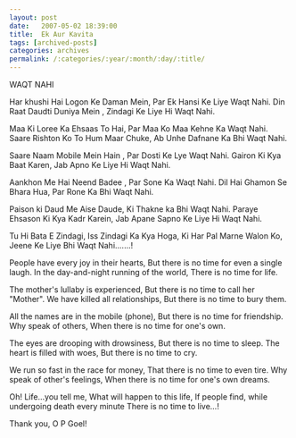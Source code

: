 ```yaml
---
layout: post
date:	2007-05-02 18:39:00
title:  Ek Aur Kavita
tags: [archived-posts]
categories: archives
permalink: /:categories/:year/:month/:day/:title/
---
```

WAQT NAHI

Har khushi Hai Logon Ke Daman Mein,
Par Ek Hansi Ke Liye Waqt Nahi.
Din Raat Daudti Duniya Mein ,
Zindagi Ke Liye Hi Waqt Nahi.

Maa Ki Loree Ka Ehsaas To Hai,
Par Maa Ko Maa Kehne Ka Waqt Nahi.
Saare Rishton Ko To Hum Maar Chuke,
Ab Unhe Dafnane Ka Bhi Waqt Nahi.

Saare Naam Mobile Mein Hain ,
Par Dosti Ke Lye Waqt Nahi.
Gairon Ki Kya Baat Karen,
Jab Apno Ke Liye Hi Waqt Nahi.

Aankhon Me Hai Neend Badee ,
Par Sone Ka Waqt Nahi.
Dil Hai Ghamon Se Bhara Hua,
Par Rone Ka Bhi Waqt Nahi.

Paison ki Daud Me Aise Daude,
Ki Thakne ka Bhi Waqt Nahi.
Paraye Ehsason Ki Kya Kadr Karein,
Jab Apane Sapno Ke Liye Hi Waqt Nahi.

Tu Hi Bata E Zindagi,
Iss Zindagi Ka Kya Hoga,
Ki  Har Pal Marne Walon Ko,
Jeene Ke Liye Bhi Waqt Nahi.......! 




People have every joy in their hearts,
But there is no time for even a single laugh.
In the day-and-night running of the world,
There is no time for life.

The mother's lullaby is experienced,
But there is no time to call her "Mother".
We have killed all relationships,
But there is no time to bury them.

All the names are in the mobile (phone),
But there is no time for friendship.
Why speak of others,
When there is no time for one's own.

The eyes are drooping with drowsiness,
But there is no time to sleep.
The heart is filled with woes,
But there is no time to cry.

We run so fast in the race for money,
That there is no time to even tire.
Why speak of other's feelings,
When there is no time for one's own dreams.

Oh! Life...you tell me,
What will happen to this life,
If people find, while undergoing death every minute
There is no time to live...!

Thank you, O P Goel!
